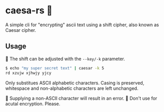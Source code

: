 # caesa-rs 👑

A simple cli for "encrypting" ascii text using a shift cipher, also known as Caesar cipher.

## Usage

🔀️ The shift can be adjusted with the `--key/-k` parameter.

```bash
$ echo "my super secret text" | caesar -k 5  
rd xzujw xjhwjy yjcy
```
Only substitues ASCII alphabetic characters. Casing is preserved, whitespace and non-alphabetic characters are left unchanged.

🔴 Supplying a non-ASCII character will result in an error.
🔴 Don't use for acutal encryption. Please.
